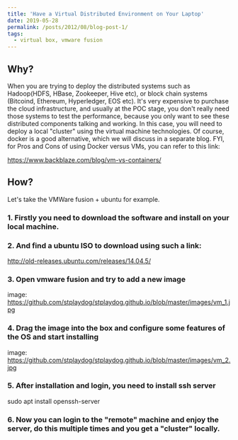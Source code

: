 ```yaml
---
title: 'Have a Virtual Distributed Environment on Your Laptop'
date: 2019-05-28
permalink: /posts/2012/08/blog-post-1/
tags:
  - virtual box, vmware fusion 
---
```


## Why?
When you are trying to deploy the distributed systems such as Hadoop(HDFS, HBase, Zookeeper, Hive etc), or block chain systems (Bitcoind, Ethereum, Hyperledger, EOS etc).
It's very expensive to purchase the cloud infrastructure, and usually at the POC stage, you don't really need those systems to test the performance, because you only want to see these distributed components talking and working.
In this case, you will need to deploy a local "cluster" using the virtual machine technologies. Of course, docker is a good alternative, which we will discuss in a separate blog.
FYI, for Pros and Cons of using Docker versus VMs, you can refer to this link: 

https://www.backblaze.com/blog/vm-vs-containers/

## How?
Let's take the VMWare fusion + ubuntu for example. 

### 1. Firstly you need to download the software and install on your local machine. 

### 2. And find a ubuntu ISO to download using such a link:

http://old-releases.ubuntu.com/releases/14.04.5/ 

### 3. Open vmware fusion and try to add a new image

image: https://github.com/stplaydog/stplaydog.github.io/blob/master/images/vm_1.jpg

### 4. Drag the image into the box and configure some features of the OS and start installing

image: https://github.com/stplaydog/stplaydog.github.io/blob/master/images/vm_2.jpg

### 5. After installation and login, you need to install ssh server

sudo apt install openssh-server

### 6. Now you can login to the "remote" machine and enjoy the server, do this multiple times and you get a "cluster" locally.

